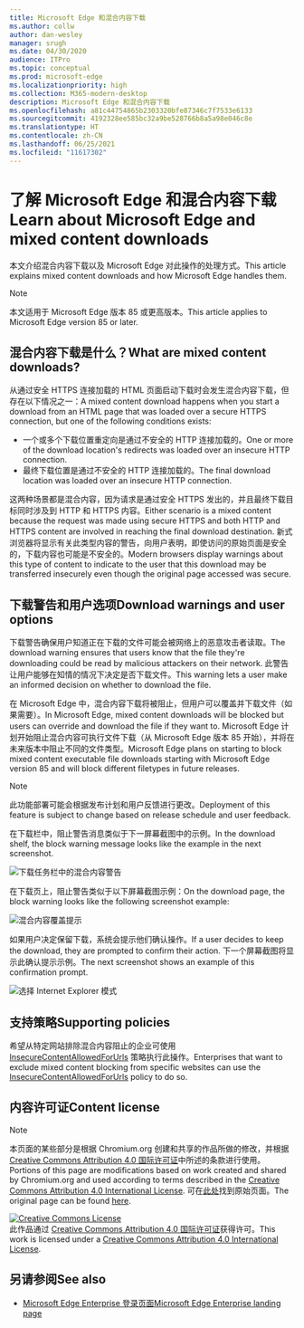 ```yaml
---
title: Microsoft Edge 和混合内容下载
ms.author: collw
author: dan-wesley
manager: srugh
ms.date: 04/30/2020
audience: ITPro
ms.topic: conceptual
ms.prod: microsoft-edge
ms.localizationpriority: high
ms.collection: M365-modern-desktop
description: Microsoft Edge 和混合内容下载
ms.openlocfilehash: a81c44754865b2303320bfe87346c7f7533e6133
ms.sourcegitcommit: 4192328ee585bc32a9be528766b8a5a98e046c8e
ms.translationtype: HT
ms.contentlocale: zh-CN
ms.lasthandoff: 06/25/2021
ms.locfileid: "11617302"
---
```

# <a name="learn-about-microsoft-edge-and-mixed-content-downloads"></a><span data-ttu-id="3c6d1-103">了解 Microsoft Edge 和混合内容下载</span><span class="sxs-lookup"><span data-stu-id="3c6d1-103">Learn about Microsoft Edge and mixed content downloads</span></span>

<span data-ttu-id="3c6d1-104">本文介绍混合内容下载以及 Microsoft Edge 对此操作的处理方式。</span><span class="sxs-lookup"><span data-stu-id="3c6d1-104">This article explains mixed content downloads and how Microsoft Edge handles them.</span></span>

>[!NOTE]
><span data-ttu-id="3c6d1-105">本文适用于 Microsoft Edge 版本 85 或更高版本。</span><span class="sxs-lookup"><span data-stu-id="3c6d1-105">This article applies to Microsoft Edge version 85 or later.</span></span>

## <a name="what-are-mixed-content-downloads"></a><span data-ttu-id="3c6d1-106">混合内容下载是什么？</span><span class="sxs-lookup"><span data-stu-id="3c6d1-106">What are mixed content downloads?</span></span>

<span data-ttu-id="3c6d1-107">从通过安全 HTTPS 连接加载的 HTML 页面启动下载时会发生混合内容下载，但存在以下情况之一：</span><span class="sxs-lookup"><span data-stu-id="3c6d1-107">A mixed content download happens when you start a download from an HTML page that was loaded over a secure HTTPS connection, but one of the following conditions exists:</span></span>

- <span data-ttu-id="3c6d1-108">一个或多个下载位置重定向是通过不安全的 HTTP 连接加载的。</span><span class="sxs-lookup"><span data-stu-id="3c6d1-108">One or more of the download location's redirects was loaded over an insecure HTTP connection.</span></span>
- <span data-ttu-id="3c6d1-109">最终下载位置是通过不安全的 HTTP 连接加载的。</span><span class="sxs-lookup"><span data-stu-id="3c6d1-109">The final download location was loaded over an insecure HTTP connection.</span></span>

<span data-ttu-id="3c6d1-110">这两种场景都是混合内容，因为请求是通过安全 HTTPS 发出的，并且最终下载目标同时涉及到 HTTP 和 HTTPS 内容。</span><span class="sxs-lookup"><span data-stu-id="3c6d1-110">Either scenario is a mixed content because the request was made using secure HTTPS and both HTTP and HTTPS content are involved in reaching the final download destination.</span></span> <span data-ttu-id="3c6d1-111">新式浏览器将显示有关此类型内容的警告，向用户表明，即使访问的原始页面是安全的，下载内容也可能是不安全的。</span><span class="sxs-lookup"><span data-stu-id="3c6d1-111">Modern browsers display warnings about this type of content to indicate to the user that this download may be transferred insecurely even though the original page accessed was secure.</span></span>

## <a name="download-warnings-and-user-options"></a><span data-ttu-id="3c6d1-112">下载警告和用户选项</span><span class="sxs-lookup"><span data-stu-id="3c6d1-112">Download warnings and user options</span></span>

<span data-ttu-id="3c6d1-113">下载警告确保用户知道正在下载的文件可能会被网络上的恶意攻击者读取。</span><span class="sxs-lookup"><span data-stu-id="3c6d1-113">The download warning ensures that users know that the file they're downloading could be read by malicious attackers on their network.</span></span> <span data-ttu-id="3c6d1-114">此警告让用户能够在知情的情况下决定是否下载文件。</span><span class="sxs-lookup"><span data-stu-id="3c6d1-114">This warning lets a user make an informed decision on whether to download the file.</span></span>

<span data-ttu-id="3c6d1-115">在 Microsoft Edge 中，混合内容下载将被阻止，但用户可以覆盖并下载文件（如果需要）。</span><span class="sxs-lookup"><span data-stu-id="3c6d1-115">In Microsoft Edge, mixed content downloads will be blocked but users can override and download the file if they want to.</span></span> <span data-ttu-id="3c6d1-116">Microsoft Edge 计划开始阻止混合内容可执行文件下载（从 Microsoft Edge 版本 85 开始），并将在未来版本中阻止不同的文件类型。</span><span class="sxs-lookup"><span data-stu-id="3c6d1-116">Microsoft Edge plans on starting to block mixed content executable file downloads starting with Microsoft Edge version 85 and will block different filetypes in future releases.</span></span>

> [!NOTE]
> <span data-ttu-id="3c6d1-117">此功能部署可能会根据发布计划和用户反馈进行更改。</span><span class="sxs-lookup"><span data-stu-id="3c6d1-117">Deployment of this feature is subject to change based on release schedule and user feedback.</span></span>

<!-- The schedule of the block for different filetypes is to be determined and may be impacted by usage data and user feedback. -->

<span data-ttu-id="3c6d1-118">在下载栏中，阻止警告消息类似于下一屏幕截图中的示例。</span><span class="sxs-lookup"><span data-stu-id="3c6d1-118">In the download shelf, the block warning message looks like the example in the next screenshot.</span></span>

 ![下载任务栏中的混合内容警告](./media/edge-learnmore-mixed-content-downloads/edge-mixed-content-download-tray-warning.png)

<span data-ttu-id="3c6d1-120">在下载页上，阻止警告类似于以下屏幕截图示例：</span><span class="sxs-lookup"><span data-stu-id="3c6d1-120">On the download page, the block warning looks like the following screenshot example:</span></span>

 ![混合内容覆盖提示](./media/edge-learnmore-mixed-content-downloads/edge-mixed-content-download-page-warning.png)

<span data-ttu-id="3c6d1-122">如果用户决定保留下载，系统会提示他们确认操作。</span><span class="sxs-lookup"><span data-stu-id="3c6d1-122">If a user decides to keep the download, they are prompted to confirm their action.</span></span> <span data-ttu-id="3c6d1-123">下一个屏幕截图将显示此确认提示示例。</span><span class="sxs-lookup"><span data-stu-id="3c6d1-123">The next screenshot shows an example of this confirmation prompt.</span></span>

 ![选择 Internet Explorer 模式](./media/edge-learnmore-mixed-content-downloads/edge-mixed-content-download-override.png)

## <a name="supporting-policies"></a><span data-ttu-id="3c6d1-125">支持策略</span><span class="sxs-lookup"><span data-stu-id="3c6d1-125">Supporting policies</span></span>

<span data-ttu-id="3c6d1-126">希望从特定网站排除混合内容阻止的企业可使用 [InsecureContentAllowedForUrls](./microsoft-edge-policies.md#insecurecontentallowedforurls) 策略执行此操作。</span><span class="sxs-lookup"><span data-stu-id="3c6d1-126">Enterprises that want to exclude mixed content blocking from specific websites can use the [InsecureContentAllowedForUrls](./microsoft-edge-policies.md#insecurecontentallowedforurls) policy to do so.</span></span>

## <a name="content-license"></a><span data-ttu-id="3c6d1-127">内容许可证</span><span class="sxs-lookup"><span data-stu-id="3c6d1-127">Content license</span></span>

> [!NOTE]
> <span data-ttu-id="3c6d1-128">本页面的某些部分是根据 Chromium.org 创建和共享的作品所做的修改，并根据 [Creative Commons Attribution 4.0 国际许可证](http://creativecommons.org/licenses/by/4.0/)中所述的条款进行使用。</span><span class="sxs-lookup"><span data-stu-id="3c6d1-128">Portions of this page are modifications based on work created and shared by Chromium.org and used according to terms described in the [Creative Commons Attribution 4.0 International License](http://creativecommons.org/licenses/by/4.0/).</span></span> <span data-ttu-id="3c6d1-129">可在[此处](https://developers.google.com/web/fundamentals/security/prevent-mixed-content/what-is-mixed-content)找到原始页面。</span><span class="sxs-lookup"><span data-stu-id="3c6d1-129">The original page can be found [here](https://developers.google.com/web/fundamentals/security/prevent-mixed-content/what-is-mixed-content).</span></span>
  
<a rel="license" href="http://creativecommons.org/licenses/by/4.0/"><img alt="Creative Commons License" style="border-width:0" src="https://i.creativecommons.org/l/by/4.0/88x31.png" /></a><br /><span data-ttu-id="3c6d1-130">此作品通过 <a rel="license" href="http://creativecommons.org/licenses/by/4.0/">Creative Commons Attribution 4.0 国际许可证</a>获得许可。</span><span class="sxs-lookup"><span data-stu-id="3c6d1-130">This work is licensed under a <a rel="license" href="http://creativecommons.org/licenses/by/4.0/">Creative Commons Attribution 4.0 International License</a>.</span></span>

## <a name="see-also"></a><span data-ttu-id="3c6d1-131">另请参阅</span><span class="sxs-lookup"><span data-stu-id="3c6d1-131">See also</span></span>

- [<span data-ttu-id="3c6d1-132">Microsoft Edge Enterprise 登录页面</span><span class="sxs-lookup"><span data-stu-id="3c6d1-132">Microsoft Edge Enterprise landing page</span></span>](https://aka.ms/EdgeEnterprise)